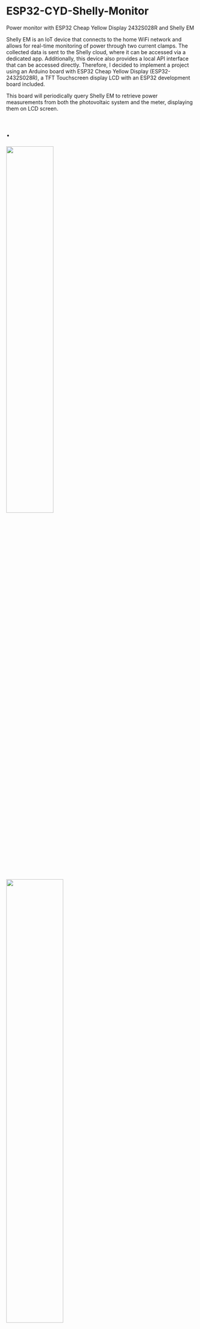 # ESP32-CYD-Shelly-Monitor
Power monitor with ESP32 Cheap Yellow Display 2432S028R and Shelly EM

Shelly EM is an IoT device that connects to the home WiFi network and allows for real-time monitoring of power through two current clamps. The collected data is sent to the Shelly cloud, where it can be accessed via a dedicated app. Additionally, this device also provides a local API interface that can be accessed directly. Therefore, I decided to implement a project using an Arduino board with ESP32 Cheap Yellow Display (ESP32-2432S028R), a TFT Touchscreen display LCD with an ESP32 development board included. 

This board will periodically query Shelly EM to retrieve power measurements from both the photovoltaic system and the meter, displaying them on LCD screen.
# .
<img src="https://github.com/user-attachments/assets/23b1ce46-f3b6-439a-ad1f-dfba56192962" width=50% height=50%>
<img src="https://github.com/user-attachments/assets/5e3eedcb-6735-46ae-8a34-f188073be404" width=55% height=55%>

# .
<img src="https://github.com/user-attachments/assets/302a1624-cace-4747-adf0-6aba08cff229" width=40% height=40%>
<img src="https://github.com/user-attachments/assets/7734bf8d-cc7c-4c63-8425-c71b451d5f29" width=40% height=40%>


# Acknowledgement


